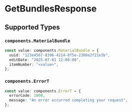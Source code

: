 # GetBundlesResponse


## Supported Types

### `components.MaterialBundle`

```typescript
const value: components.MaterialBundle = {
  uuid: "123e4567-8396-4214-8f5e-2308e2f21e3b",
  editDate: "2025-07-01 12:00:00",
  itemNumber: "<value>",
};
```

### `components.ErrorT`

```typescript
const value: components.ErrorT = {
  errorCode: 1000,
  message: "An error occurred completing your request",
};
```

